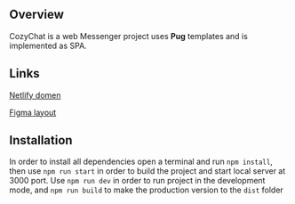 ## Overview

CozyChat is a web Messenger project uses **Pug** templates and is implemented as SPA.

## Links
[Netlify domen](https://cozychat.netlify.app/)

[Figma layout](https://www.figma.com/file/iOLdvFrkIuP11QJQK08kOr/Messenger-UI?node-id=0%3A1&t=hFrBn0NgpiOaQb68-0)

## Installation
In order to install all dependencies open a terminal and run `npm install`,
then use `npm run start` in order to build the project and start local server at 3000 port.
Use `npm run dev` in order to run project in the development mode,
and `npm run build` to make the production version to the `dist` folder
